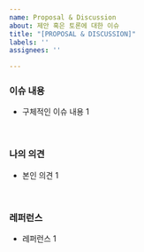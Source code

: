 ```yaml
---
name: Proposal & Discussion
about: 제안 혹은 토론에 대한 이슈
title: "[PROPOSAL & DISCUSSION]"
labels: ''
assignees: ''

---
```


### 이슈 내용

- 구체적인 이슈 내용 1

<br/>

### 나의 의견

- 본인 의견 1

<br/>

###  레퍼런스

- 레퍼런스 1

<br/>

